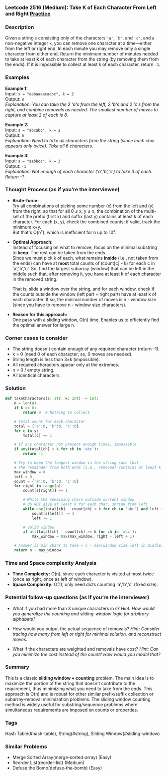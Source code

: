 ### Leetcode 2516 (Medium): Take K of Each Character From Left and Right [Practice](https://leetcode.com/problems/take-k-of-each-character-from-left-and-right)

### Description  
Given a string `s` consisting only of the characters `'a'`, `'b'`, and `'c'`, and a non-negative integer `k`, you can remove one character at a time—either from the left or right end. In each minute you may remove only a single character from either end. Return the minimum number of minutes needed to take at least **k** of each character from the string (by removing them from the ends). If it is impossible to collect at least k of each character, return `-1`.

### Examples  

**Example 1:**  
Input: `s = "aabaaaacaabc", k = 2`  
Output: `8`  
*Explanation: You can take the 2 'a's from the left, 2 'b's and 2 'c's from the right, and combine removals as needed. The smallest number of moves to capture at least 2 of each is 8.*

**Example 2:**  
Input: `s = "abcabc", k = 2`  
Output: `6`  
*Explanation: Need to take all characters from the string (since each char appears only twice). Take all 6 characters.*

**Example 3:**  
Input: `s = "aabbcc", k = 3`  
Output: `-1`  
*Explanation: Not enough of each character ('a','b','c') to take 3 of each. Return -1.*

### Thought Process (as if you’re the interviewee)  
- **Brute-force:**  
  Try all combinations of picking some number (x) from the left and (y) from the right, so that for all 0 ≤ x, y ≤ n, the combination of the multi-set of the prefix (first x) and suffix (last y) contains at least k of each character. For each (x, y), check the combined counts; if valid, track the minimum x+y.  
  But that's O(n²), which is inefficient for n up to 10⁵.

- **Optimal Approach:**  
  Instead of focusing on what to remove, focus on the minimal substring to **keep**. The rest can be taken from the ends.  
  Since we must pick k of each, what remains **inside** (i.e., not taken from the ends) can have at **most** total counts of (count[c] - k) for each c in 'a','b','c'. So, find the largest subarray (window) that can be left in the middle such that, after removing it, you have at least k of each character in the removed string.
  
  That is, slide a window over the string, and for each window, check if the counts outside the window (left part + right part) have at least k of each character. If so, the minimal number of moves is n - window size (since you have to remove n - window size characters).

- **Reason for this approach:**  
  One pass with a sliding window, O(n) time. Enables us to efficiently find the optimal answer for large n.

### Corner cases to consider  
- The string doesn't contain enough of any required character (return -1).
- k = 0 (need 0 of each character; so, 0 moves are needed).
- String length is less than 3×k (impossible).
- All required characters appear only at the extremes.
- n = 0 / empty string.
- All identical characters.

### Solution

```python
def takeCharacters(s: str, k: int) -> int:
    n = len(s)
    if k == 0:
        return 0  # Nothing to collect

    # Total count for each character
    total = {'a':0, 'b':0, 'c':0}
    for c in s:
        total[c] += 1

    # If any character not present enough times, impossible
    if any(total[ch] < k for ch in 'abc'):
        return -1

    # Try to keep the longest window in the string such that
    # the remainder from both ends (i.e., removed) contains at least k of each
    max_window = 0
    left = 0
    count = {'a':0, 'b':0, 'c':0}
    for right in range(n):
        count[s[right]] += 1

        # While the remaining chars outside current window
        # do NOT give at least k for each char, shrink from left
        while any(total[ch] - count[ch] < k for ch in 'abc') and left <= right:
            count[s[left]] -= 1
            left += 1

        # Valid window
        if all(total[ch] - count[ch] >= k for ch in 'abc'):
            max_window = max(max_window, right - left + 1)

    # Answer is min chars to take = n - max(window size left in middle)
    return n - max_window
```

### Time and Space complexity Analysis  

- **Time Complexity:** O(n), since each character is visited at most twice (once as right, once as left of window).
- **Space Complexity:** O(1), only need dicts counting 'a','b','c' (fixed size).

### Potential follow-up questions (as if you’re the interviewer)  

- What if you had more than 3 unique characters in s?
  *Hint: How would you generalize the counting and sliding-window logic for arbitrary alphabets?*

- How would you output the actual sequence of removals?
  *Hint: Consider tracing how many from left or right for minimal solution, and reconstruct moves.*

- What if the characters are weighted and removals have cost?
  *Hint: Can you minimize the cost instead of the count? How would you model that?*

### Summary
This is a classic **sliding window + counting** problem. The main idea is to maximize the portion of the string that doesn't contribute to the requirement, thus minimizing what you need to take from the ends. This approach is O(n) and is robust for other similar prefix/suffix collection or subarray-removal minimization problems. The sliding window counting method is widely useful for substring/sequence problems where simultaneous requirements are imposed on counts or properties.

### Tags
Hash Table(#hash-table), String(#string), Sliding Window(#sliding-window)

### Similar Problems
- Merge Sorted Array(merge-sorted-array) (Easy)
- Reorder List(reorder-list) (Medium)
- Defuse the Bomb(defuse-the-bomb) (Easy)